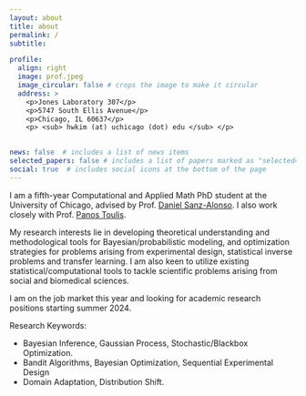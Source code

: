 ```yaml
---
layout: about
title: about
permalink: /
subtitle: 

profile:
  align: right
  image: prof.jpeg
  image_circular: false # crops the image to make it circular
  address: >
    <p>Jones Laboratory 307</p>
    <p>5747 South Ellis Avenue</p>
    <p>Chicago, IL 60637</p>
    <p> <sub> hwkim (at) uchicago (dot) edu </sub> </p>
    

news: false  # includes a list of news items
selected_papers: false # includes a list of papers marked as "selected={true}"
social: true  # includes social icons at the bottom of the page
---
```


I am a fifth-year Computational and Applied Math PhD student at the University of Chicago, advised by Prof. [Daniel Sanz-Alonso](https://sites.google.com/a/uchicago.edu/sanz-alonso/about?authuser=0). I also work closely with Prof. [Panos Toulis](https://www.ptoulis.com/).

My research interests lie in developing theoretical understanding and methodological tools for Bayesian/probabilistic modeling, and optimization strategies for problems arising from experimental design, statistical inverse problems and transfer learning. I am also keen to utilize existing statistical/computational tools to tackle scientific problems arising from social and biomedical sciences.

I am on the job market this year and looking for academic research positions starting summer 2024.
  
Research Keywords:
* Bayesian Inference, Gaussian Process, Stochastic/Blackbox Optimization.
* Bandit Algorithms, Bayesian Optimization, Sequential Experimental Design 
* Domain Adaptation, Distribution Shift.



